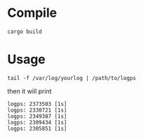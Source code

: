# Compile
```
cargo build
```
# Usage
```
tail -f /var/log/yourlog | /path/to/logps
```

then it will print
```
logps: 2373503 [1s]
logps: 2330721 [1s]
logps: 2349387 [1s]
logps: 2309434 [1s]
logps: 2305851 [1s]
```
